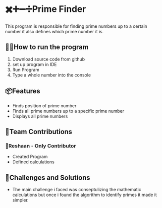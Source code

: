 # ✖️➕➖➗Prime Finder
This program is responsible for finding prime numbers up to a certain number it also defines which prime number it is.

## 😶‍🌫️How to run the program
1. Download source code from github
2. set up program in IDE
3. Run Program
4. Type a whole number into the console

## 📦Features

- Finds position of prime number
- Finds all prime numbers up to a specific prime number
- Displays all prime numbers

## 👥Team Contributions

### 🤯Reshaan - Only Contributor
- Created Program
- Defined calculations

## 🫤Challenges and Solutions
- The main challenge i faced was conseptulizing the mathematic calculations but once i found the algorithm to identify primes it made it simpler.
